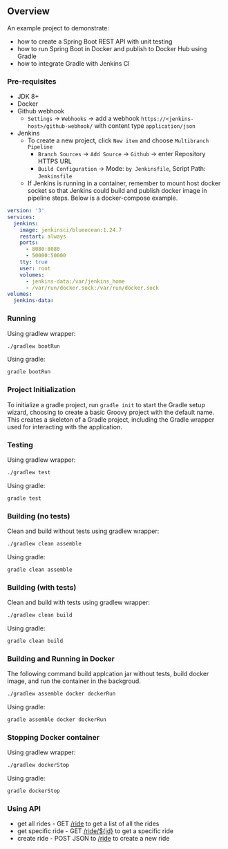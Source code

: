 ## Overview
An example project to demonstrate:

* how to create a Spring Boot REST API with unit testing
* how to run Spring Boot in Docker and publish to Docker Hub using Gradle
* how to integrate Gradle with Jenkins CI

### Pre-requisites
* JDK 8+
* Docker
* Github webhook
  * `Settings` -> `Webhooks` -> add a webhook `https://<jenkins-host>/github-webhook/` with content type `application/json`
* Jenkins
  * To create a new project, click `New item` and choose `Multibranch Pipeline`
    * `Branch Sources` -> `Add Source` -> `Github` -> enter Repository HTTPS URL
    * `Build Configuration` -> Mode: `by Jenkinsfile`, Script Path: `Jenkinsfile`
  * If Jenkins is running in a container, remember to mount host docker socket so that Jenkins could build and publish docker image in pipeline steps. Below is a docker-compose example.

```yaml
version: '3'
services:
  jenkins:
    image: jenkinsci/blueocean:1.24.7
    restart: always
    ports:
      - 8080:8080
      - 50000:50000
    tty: true
    user: root
    volumes:
      - jenkins-data:/var/jenkins_home
      - /var/run/docker.sock:/var/run/docker.sock
volumes:
  jenkins-data:
```
### Running
Using gradlew wrapper:
```bash
./gradlew bootRun
```
Using gradle:
```bash
gradle bootRun
```
### Project Initialization
To initialize a gradle project, run `gradle init` to start the Gradle setup wizard, choosing to create a basic Groovy project with the default name. This creates a skeleton of a Gradle project, including the Gradle wrapper used for interacting with the application.
### Testing
Using gradlew wrapper:
```bash
./gradlew test
```
Using gradle:
```bash
gradle test
```
### Building (no tests)
Clean and build without tests using gradlew wrapper:
```bash
./gradlew clean assemble
```
Using gradle:
```bash
gradle clean assemble
```
### Building (with tests)
Clean and build with tests using gradlew wrapper:
```bash
./gradlew clean build
```
Using gradle:
```bash
gradle clean build
```
### Building and Running in Docker
The following command build applcation jar without tests, build docker image, and run the container in the backgroud.
```bash
./gradlew assemble docker dockerRun
```
Using gradle:
```bash
gradle assemble docker dockerRun
```
### Stopping Docker container
Using gradlew wrapper:
```bash
./gradlew dockerStop
```
Using gradle:
```bash
gradle dockerStop
```
### Using API

* get all rides - GET [/ride](http://localhost:8080/ride) to get a list of all the rides
* get specific ride - GET [/ride/${id}](http://localhost:8080/ride/1) to get a specific ride
* create ride - POST JSON to [/ride](http://localhost:8080/ride) to create a new ride 